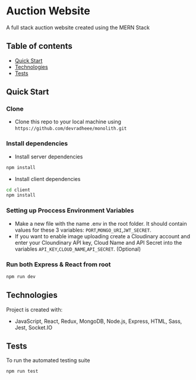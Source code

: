 # Auction Website

A full stack auction website created using the MERN Stack

## Table of contents

- [Quick Start](#quick-start)
- [Technologies](#technologies)
- [Tests](#tests)

## Quick Start

### Clone

- Clone this repo to your local machine using `https://github.com/devradheee/monolith.git`

### Install dependencies

- Install server dependencies

```bash
npm install
```

- Install client dependencies

```bash
cd client
npm install
```

### Setting up Proccess Environment Variables

- Make a new file with the name .env in the root folder. It should contain values for these 3 variables: `PORT`,`MONGO_URI`,`JWT_SECRET`.
- If you want to enable image uploading create a Cloudinary account and enter your Cloundinary API key, Cloud Name and API Secret into the variables `API_KEY`,`CLOUD_NAME`,`API_SECRET`. (Optional)

### Run both Express & React from root

```bash
npm run dev
```

## Technologies

Project is created with:

- JavaScript, React, Redux, MongoDB, Node.js, Express, HTML, Sass, Jest, Socket.IO

## Tests

To run the automated testing suite

```bash
npm run test
```
